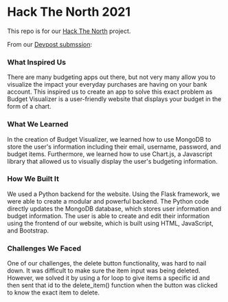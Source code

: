 # Hack The North 2021

This repo is for our [Hack The North](https://hackthenorth.com) project.

From our [Devpost submssion](https://devpost.com/software/budget-calculator-sv6iyf):

### What Inspired Us

There are many budgeting apps out there, but not very many allow you to visualize the impact your everyday purchases are having on your bank account. This inspired us to create an app to solve this exact problem as Budget Visualizer is a user-friendly website that displays your budget in the form of a chart.

### What We Learned

In the creation of Budget Visualizer, we learned how to use MongoDB to store the user's information including their email, username, password, and budget items. Furthermore, we learned how to use Chart.js, a Javascript library that allowed us to visually display the user's budgeting information.

### How We Built It

We used a Python backend for the website. Using the Flask framework, we were able to create a modular and powerful backend. The Python code directly updates the MongoDB database, which stores user information and budget information. The user is able to create and edit their information using the frontend of our website, which is built using HTML, JavaScript, and Bootstrap.

### Challenges We Faced

One of our challenges, the delete button functionality, was hard to nail down. It was difficult to make sure the item input was being deleted. However, we solved it by using a for loop to give items a specific id and then sent that id to the delete_item() function when the button was clicked to know the exact item to delete.